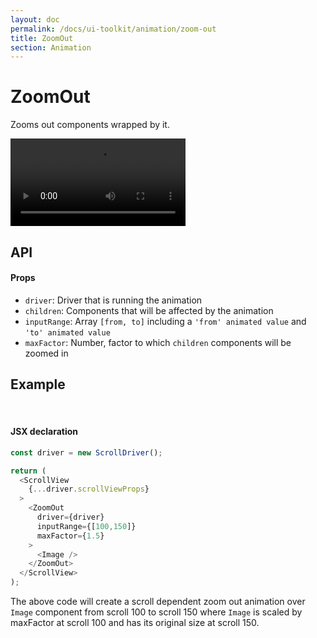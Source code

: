 ```yaml
---
layout: doc
permalink: /docs/ui-toolkit/animation/zoom-out
title: ZoomOut
section: Animation
---
```


# ZoomOut

Zooms out components wrapped by it.

<div class="video-screen">
  <video width="280" loop autoplay>
    <source src="/video/examples/04 zoom in and out.mp4" type="video/mp4">
    <source src="/video/examples/04 zoom in and out.webm" type="video/webm">
  </video>
</div>

## API

#### Props

- `driver`: Driver that is running the animation
- `children`: Components that will be affected by the animation
- `inputRange`: Array `[from, to]` including a `'from' animated value` and `'to' animated value`
- `maxFactor`: Number, factor to which `children` components will be zoomed in

## Example
<br />  
  
#### JSX declaration
```javascript
const driver = new ScrollDriver();

return (
  <ScrollView
    {...driver.scrollViewProps}
  >
    <ZoomOut
      driver={driver}
      inputRange={[100,150]}
      maxFactor={1.5}
    >
      <Image />
    </ZoomOut>
  </ScrollView>
);
```

The above code will create a scroll dependent zoom out animation over `Image` component from scroll 100 to scroll 150 where `Image` is scaled by maxFactor at scroll 100 and has its original size at scroll 150.
